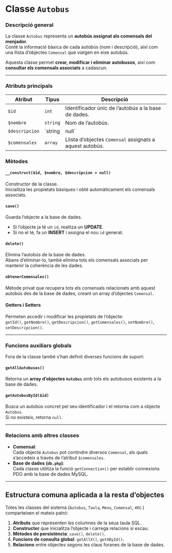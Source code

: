 # Classe `Autobus`

### Descripció general

La classe `Autobus` representa un **autobús assignat als comensals del menjador**.  
Conté la informació bàsica de cada autobús (nom i descripció), així com una llista d’objectes `Comensal` que viatgen en eixe autobús.

Aquesta classe permet **crear, modificar i eliminar autobusos**, així com **consultar els comensals associats** a cadascun.

---

### Atributs principals

| Atribut        | Tipus    | Descripció                                               |
| -------------- | -------- | -------------------------------------------------------- |
| `$id`          | `int`    | Identificador únic de l’autobús a la base de dades.      |
| `$nombre`      | `string` | Nom de l’autobús.                                        |
| `$descripcion` | `string  | null`                                                    |
| `$comensales`  | `array`  | Llista d’objectes `Comensal` assignats a aquest autobús. |
### Mètodes

#### `__construct($id, $nombre, $descripcion = null)`

Constructor de la classe.  
Inicialitza les propietats bàsiques i obté automàticament els comensals associats.

#### `save()`

Guarda l’objecte a la base de dades.

- Si l’objecte ja té un `id`, realitza un **UPDATE**.
- Si no el té, fa un **INSERT** i assigna el nou `id` generat.

#### `delete()`

Elimina l’autobús de la base de dades.  
Abans d’eliminar-lo, també elimina tots els comensals associats per mantenir la coherència de les dades.

#### `obtenerComensales()`

Mètode privat que recupera tots els comensals relacionats amb aquest autobús des de la base de dades, creant un array d’objectes `Comensal`.

#### Getters i Setters

Permeten accedir i modificar les propietats de l’objecte:  
`getId()`, `getNombre()`, `getDescripcion()`, `getComensales()`, `setNombre()`, `setDescripcion()`.

---

### Funcions auxiliars globals

Fora de la classe també s’han definit diverses funcions de suport:

#### `getAllAutobuses()`

Retorna un **array d’objectes `Autobus`** amb tots els autobusos existents a la base de dades.

#### `getAutobusById($id)`

Busca un autobús concret pel seu identificador i el retorna com a objecte `Autobus`.  
Si no existeix, retorna `null`.

---

### Relacions amb altres classes

- **Comensal**:  
    Cada objecte `Autobus` pot contindre diversos `Comensal`, als quals s’accedeix a través de l’atribut `$comensales`.
- **Base de dades (`db.php`)**:  
    Cada classe utilitza la funció `getConnection()` per establir connexions PDO amb la base de dades MySQL.
    

---

## Estructura comuna aplicada a la resta d’objectes

Totes les classes del sistema (`Autobus`, `Taula`, `Menu`, `Comensal`, etc.) comparteixen el mateix patró:

1. **Atributs** que representen les columnes de la seua taula SQL.
2. **Constructor** que inicialitza l’objecte i carrega relacions si escau.
3. **Mètodes de persistència**: `save()`, `delete()`.
4. **Funcions de consulta global**: `getAllX()`, `getXById()`.
5. **Relacions** entre objectes segons les claus foranes de la base de dades.